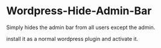 # Wordpress-Hide-Admin-Bar
Simply hides the admin bar from all users except the admin.

install it as a normal wordpress plugin and activate it.
